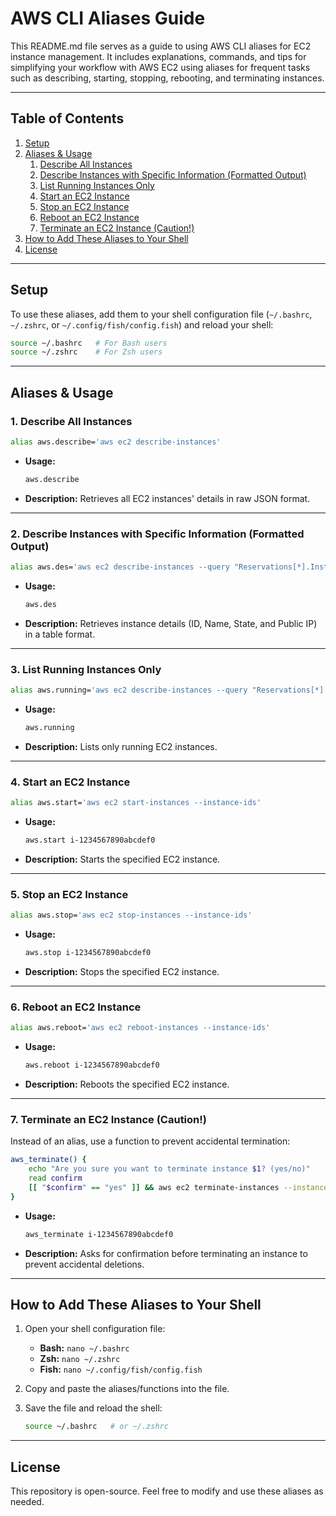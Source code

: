 
# AWS CLI Aliases Guide

This README.md file serves as a guide to using AWS CLI aliases for EC2 instance management. It includes explanations, commands, and tips for simplifying your workflow with AWS EC2 using aliases for frequent tasks such as describing, starting, stopping, rebooting, and terminating instances.

---

## Table of Contents
1. [Setup](#setup)
2. [Aliases & Usage](#aliases--usage)
    1. [Describe All Instances](#1-describe-all-instances)
    2. [Describe Instances with Specific Information (Formatted Output)](#2-describe-instances-with-specific-information-formatted-output)
    3. [List Running Instances Only](#3-list-running-instances-only)
    4. [Start an EC2 Instance](#4-start-an-ec2-instance)
    5. [Stop an EC2 Instance](#5-stop-an-ec2-instance)
    6. [Reboot an EC2 Instance](#6-reboot-an-ec2-instance)
    7. [Terminate an EC2 Instance (Caution!)](#7-terminate-an-ec2-instance-caution)
3. [How to Add These Aliases to Your Shell](#how-to-add-these-aliases-to-your-shell)
4. [License](#license)

---

## Setup
To use these aliases, add them to your shell configuration file (`~/.bashrc`, `~/.zshrc`, or `~/.config/fish/config.fish`) and reload your shell:

```bash
source ~/.bashrc   # For Bash users  
source ~/.zshrc    # For Zsh users  
```

---

## Aliases & Usage

### **1. Describe All Instances**  
```bash
alias aws.describe='aws ec2 describe-instances'
```
- **Usage:**  
  ```bash
  aws.describe
  ```
- **Description:** Retrieves all EC2 instances' details in raw JSON format.  

---

### **2. Describe Instances with Specific Information (Formatted Output)**  
```bash
alias aws.des='aws ec2 describe-instances --query "Reservations[*].Instances[*].[InstanceId, Tags[?Key==`Name`].Value | [0], State.Name, PublicIpAddress]" --output table --no-cli-pager'
```
- **Usage:**  
  ```bash
  aws.des
  ```
- **Description:** Retrieves instance details (ID, Name, State, and Public IP) in a table format.

---

### **3. List Running Instances Only**  
```bash
alias aws.running='aws ec2 describe-instances --query "Reservations[*].Instances[*].[InstanceId, State.Name, PublicIpAddress]" --filter "Name=instance-state-name,Values=running" --output table --no-cli-pager'
```
- **Usage:**  
  ```bash
  aws.running
  ```
- **Description:** Lists only running EC2 instances.

---

### **4. Start an EC2 Instance**  
```bash
alias aws.start='aws ec2 start-instances --instance-ids'
```
- **Usage:**  
  ```bash
  aws.start i-1234567890abcdef0
  ```
- **Description:** Starts the specified EC2 instance.

---

### **5. Stop an EC2 Instance**  
```bash
alias aws.stop='aws ec2 stop-instances --instance-ids'
```
- **Usage:**  
  ```bash
  aws.stop i-1234567890abcdef0
  ```
- **Description:** Stops the specified EC2 instance.

---

### **6. Reboot an EC2 Instance**  
```bash
alias aws.reboot='aws ec2 reboot-instances --instance-ids'
```
- **Usage:**  
  ```bash
  aws.reboot i-1234567890abcdef0
  ```
- **Description:** Reboots the specified EC2 instance.

---

### **7. Terminate an EC2 Instance (Caution!)**  
Instead of an alias, use a function to prevent accidental termination:

```bash
aws_terminate() {
    echo "Are you sure you want to terminate instance $1? (yes/no)"
    read confirm
    [[ "$confirm" == "yes" ]] && aws ec2 terminate-instances --instance-ids "$1" || echo "Termination aborted."
}
```
- **Usage:**  
  ```bash
  aws_terminate i-1234567890abcdef0
  ```
- **Description:** Asks for confirmation before terminating an instance to prevent accidental deletions.

---

## How to Add These Aliases to Your Shell

1. Open your shell configuration file:  
   - **Bash:** `nano ~/.bashrc`  
   - **Zsh:** `nano ~/.zshrc`  
   - **Fish:** `nano ~/.config/fish/config.fish`  

2. Copy and paste the aliases/functions into the file.

3. Save the file and reload the shell:  
   ```bash
   source ~/.bashrc   # or ~/.zshrc
   ```

---

## License  
This repository is open-source. Feel free to modify and use these aliases as needed.
